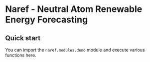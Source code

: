 # Naref - Neutral Atom Renewable Energy Forecasting
## Quick start

You can import the `naref.modules.demo` module and execute various functions here.